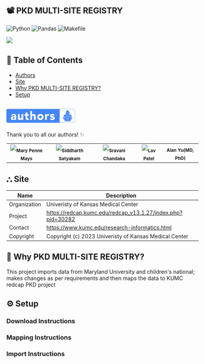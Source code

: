 ## 📽️ PKD MULTI-SITE REGISTRY

![Python](https://img.shields.io/badge/python-3670A0?style=for-the-badge&logo=python&logoColor=ffdd54) ![Pandas](https://img.shields.io/badge/pandas-%23150458.svg?style=for-the-badge&logo=pandas&logoColor=white) ![Makefile](https://img.shields.io/badge/GNU%20Bash-4EAA25?style=for-the-badge&logo=GNU%20Bash&logoColor=white)

<img src="https://projectredcap.org/wp-content/themes/rcap/images/answerhub.png" />

## 🚩 Table of Contents

- [Authors](#authors)
- [Site](#site)
- [Why PKD MULTI-SITE REGISTRY?](#why-pkd-multi-site-registry)
- [Setup](#setup)

## <img src="images/authors-badge-small.png" width="180" height="37"/>

Thank you to all our authors! ✨
<table>
  <tr>
    <td align="center"><img src="https://avatars.githubusercontent.com/u/72703458?v=4" width="100px;" /><sub><b>Mary Penne Mays</b></sub></td>
    <td align="center"><img src="https://avatars.githubusercontent.com/u/43289998?v=4" width="100px;" /><sub><b>Siddharth Satyakam</b></sub></td>
    <td align="center"><img src="https://avatars.githubusercontent.com/u/8313457?v=4" width="100px;" /><sub><b>Sravani Chandaka</b></sub></td>
    <td align="center"><img src="https://avatars.githubusercontent.com/u/8277466?v=4" width="100px;" /><sub><b>Lav Patel</b></sub></td>
    <td align="center"><sub><b>Alan Yu(MD, PhD)</b></sub></td>
  </tr>
</table>



## ⛬ Site

| Name | Description |
| --- | --- |
| Organization | Univeristy of Kansas Medical Center |
| Project | https://redcap.kumc.edu/redcap_v13.1.27/index.php?pid=30282 |
| Contact | https://www.kumc.edu/research-informatics.html |
| Copyright | Copyright (c) 2023 Univeristy of Kansas Medical Center |

## 🧢 Why PKD MULTI-SITE REGISTRY?

This project imports data from Maryland University and children's national; 
makes changes as per requirements and then maps the data to KUMC redcap PKD project

## ⚙ Setup

### Download Instructions

### Mapping Instructions

### Import Instructions
